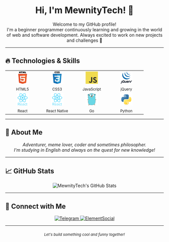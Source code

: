 <div align="center">
  <h1>Hi, I'm MewnityTech! 👋</h1>
  <p>
    Welcome to my GitHub profile!<br>
    I'm a beginner programmer continuously learning and growing in the world of web and software development. Always excited to work on new projects and challenges 👾
  </p>
</div>

---

## 🔥 Technologies & Skills

<div align="center">
  <table>
    <tr>
      <td align="center" width="96">
        <img src="https://raw.githubusercontent.com/devicons/devicon/master/icons/html5/html5-original-wordmark.svg" width="40" alt="HTML5"/><br><sub>HTML5</sub>
      </td>
      <td align="center" width="96">
        <img src="https://raw.githubusercontent.com/devicons/devicon/master/icons/css3/css3-original-wordmark.svg" width="40" alt="CSS3"/><br><sub>CSS3</sub>
      </td>
      <td align="center" width="96">
        <img src="https://raw.githubusercontent.com/devicons/devicon/master/icons/javascript/javascript-original.svg" width="40" alt="JavaScript"/><br><sub>JavaScript</sub>
      </td>
      <td align="center" width="96">
        <img src="https://raw.githubusercontent.com/devicons/devicon/master/icons/jquery/jquery-original-wordmark.svg" width="40" alt="jQuery"/><br><sub>jQuery</sub>
      </td>
    </tr>
    <tr>
      <td align="center" width="96">
        <img src="https://raw.githubusercontent.com/devicons/devicon/master/icons/react/react-original-wordmark.svg" width="40" alt="React"/><br><sub>React</sub>
      </td>
      <td align="center" width="96">
        <!-- Используем тот же значок, что и для React -->
        <img src="https://raw.githubusercontent.com/devicons/devicon/master/icons/react/react-original-wordmark.svg" width="40" alt="React Native"/><br><sub>React Native</sub>
      </td>
      <td align="center" width="96">
        <img src="https://raw.githubusercontent.com/devicons/devicon/master/icons/go/go-original.svg" width="40" alt="Go"/><br><sub>Go</sub>
      </td>
      <td align="center" width="96">
        <img src="https://raw.githubusercontent.com/devicons/devicon/master/icons/python/python-original.svg" width="40" alt="Python"/><br><sub>Python</sub>
      </td>
    </tr>
  </table>
</div>

---

## 🚀 About Me

<div align="center">
  <em>
    Adventurer, meme lover, coder and sometimes philosopher.<br>
    I'm studying in English and always on the quest for new knowledge!
  </em>
</div>

---

## 📈 GitHub Stats

<div align="center">
  <img src="https://github-readme-stats.vercel.app/api?username=MewnityTech&show_icons=true&theme=radical" alt="MewnityTech's GitHub Stats" />
</div>

---

## 🤝 Connect with Me

<div align="center">
  <a href="https://t.me/mewntech" target="_blank">
    <img src="https://img.shields.io/badge/Telegram-26A5E4?style=for-the-badge&logo=telegram&logoColor=white" alt="Telegram">
  </a>
  <a href="https://elemsocial.com/e/mewnity" target="_blank">
    <img src="https://img.shields.io/badge/ElementSocial-008000?style=for-the-badge&logo=element&logoColor=white" alt="ElementSocial">
  </a>
</div>

---

<div align="center">
  <sub>
    <i>Let's build something cool and funny together!</i>
  </sub>
</div>
